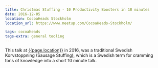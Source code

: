 ```yaml
---
title: Christmas Stuffing - 10 Productivity Boosters in 10 minutes
date: 2016-12-05
location: CocoaHeads Stockholm
location_url: https://www.meetup.com/CocoaHeads-Stockholm/

tags: cocoaheads 
tags-extra: general tooling
---
```


This talk at [{{page.location}}]({{page.location_url}}) in 2016, was a traditional Swedish Korvstoppning (Sausage Stuffing), which is a Swedish term for cramming tons of knowledge into a short 10 minute talk.

<!--
<section data-markdown class="title-page">
  # Christmas Stuffing
  ## CocoaHeads Stockholm
  ### December 2016
  
  Daniel Saidi · [@danielsaidi]({{site.urls.twitter}})
</section>


<section data-markdown class="image-section" data-background="https://media.giphy.com/media/249Brogwk4NFK/giphy.gif">
  # Korvstoppning
  ## Sausage Stuffing
  ### a.k.a. Cramming
</section>

<section data-markdown class="image-section" data-background="https://media.giphy.com/media/LXP19BrVaOOgE/giphy.gif">
  # Let's go
</section>

<section>
  <section data-markdown>
    # 1
    ## Localized Strings
  </section>

  <section data-markdown>
    ## Not only for localized apps
    ### Gather all your texts in one place
  </section>

  <section data-markdown class="image-section" data-background="https://i.ytimg.com/vi/SgBfdXWxTDM/maxresdefault.jpg">
    # Important
    ### Know the language you localize in
  </section>

  <section data-markdown>
    # SwiftGen Demo
  </section>
</section>


<section>
  <section data-markdown>
    # 2
    ## Image Assets
  </section>

  <section data-markdown>
    # Demo 
    ### SwiftGen
  </section>
</section>


<section>
  <section data-markdown>
    # 3
    ## Fonts
  </section>

  <section data-markdown>
    # Important
    ### Remember to add the fonts in your Info.plist
  </section>

  <section data-markdown>
    # Demo 
    ### SwiftGen
  </section>
</section>


<section>
  <section data-markdown>
    # 4
    ## Storyboards
  </section>

  <section data-markdown class="image-section" data-background="https://www.webgeoservices.com/wp-content/uploads/2018/08/Communiquez.jpg">
    # Navigation-Driven Development
  </section>

  <section data-markdown class="image-section" data-background="https://media.defense.gov/2022/Sep/16/2003079050/-1/-1/0/220910-F-XP529-002.JPG">
    # One wrong turn..
  </section>

  <section data-markdown>
    # Demo 
    ### SwiftGen
  </section>
</section>


<section>
  <section data-markdown>
    # Recap
    ## Strings, images, fonts, segues
    ### SwiftGen can help a lot
  </section>
</section>


<section>
  <section data-markdown>
    # 5
    ## Dependency Injection
  </section>

  <section data-markdown>
    # Live Coding
  </section>

  <section data-markdown>
    # Demo 
    ## Dip, Swinject
  </section>
</section>


<section>
  <section data-markdown class="image-section" data-background="https://media.giphy.com/media/DOHNfmZ0yT3OM/giphy.gif">
    # 6
    ## The Final Dependency
  </section>

  <section data-markdown>
    ### A lot of talk about dependencies

    ### The same goes for your IoC

    ### Don't make it a global dependency
  </section>

  <section data-markdown class="image-section" data-background="http://s2.quickmeme.com/img/57/578226e4cdb681e648db8cdc0bfe3a53d6b93232ded2d9f9eb375d2927c28cd6.jpg">
  </section>

  <section data-markdown>
    # Demo
  </section>
</section>


<section>
  <section data-markdown>
    # 7
    ## git
  </section>

  <section data-markdown>
    # Use it
  </section>

  <section data-markdown>
    # That's it
  </section>

  <section data-markdown>
    # Demo
    ## Private git repo on shared server
  </section>
</section>


<section>
  <section data-markdown>
    # 8
    ## Xcode Snippets
  </section>

  <section data-markdown>
    # Demo 
  </section>
</section>


<section>
  <section data-markdown>
    # 9
    ## Async Helper
  </section>

  <section data-markdown>
    ## Hint: it's not this

    ```
dispatch_queue_t queue = dispatch_get_global_queue(DISPATCH_QUEUE_PRIORITY_DEFAULT, 0);
dispatch_async(queue, ^{
  // SYNCHRONOUS network request
  // Data processing
  dispatch_async(dispatch_get_main_queue(), ^{
    // UI update
  });
});
    ```
  </section>

  <section data-markdown>
    ## It's not even this

    ```
DispatchQueue.main.async {
  ...
}
    ```
  </section>

  <section data-markdown>
    ## It is:

    ```
{ asyncStuff() } ~> { mainThreadStuff() } *
    ```

    \* http://ijoshsmith.com/2014/07/05/custom-threading-operator-in-swift/
  </section>

  <section data-markdown>
    # Demo 
  </section>
</section>


<section>
  <section data-markdown>
    # 10
    ## CocoaPods Acknowledgement 
  </section>

  <section data-markdown class="image-section" data-background="https://media.giphy.com/media/itDBteCsTFSVO/giphy.gif">
    # Be this guy
    ## Celebrate your dependencies
  </section>

  <section data-markdown>
    # Demo 
  </section>
</section>


<section data-markdown>
  # Thank you!
  
  Daniel Saidi · [@danielsaidi]({{site.urls.twitter}})
</section>

-->